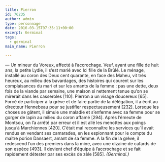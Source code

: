 ```yaml
---
title: Pierron
id: 76235
author: admin
type: personnage
date: 2010-03-15T07:35:11+00:00
excerpt: Germinal
tags:
  - germinal
main_name: Pierron

---
```

— Un mineur du Voreux, affecté à l&rsquo;accrochage. Veuf, ayant une fille de huit ans, la petite Lydie, il s&rsquo;est marié avec Ici fille de la Brûlé. Le ménage, installé au coron des Deux cent quarante, en face des Maheu, vit très heureux, au milieu des bavardages, des histoires qui courent sur les complaisances du mari et sur les amants de la femme : pas une dette, deux fois de la viande par semaine, une maison si nettement tenue qu&rsquo;on se mirerait dans les casseroles [110]. Pierron a un visage doucereux [65]. Forcé de participer à la grève et de faire partie de la délégation, il a écrit au directeur Hennebeau pour se justifier respectueusement [232]. Lorsque les choses se gâtent, il simule une maladie et s&rsquo;enferme avec sa femme pour se gorger de lapin au milieu du coron affamé [294]. Après l&rsquo;émeute de Montsou, on l&rsquo;a arrêté par erreur et il est allé les menottes aux poings jusqu&rsquo;à Marchiennes [420]. C&rsquo;était mal reconnaître les services qu&rsquo;il avait rendus en vendant ses camarades, en les espionnant pour le compte du maître porion Dansaert, amant de sa femme. A la fin de la grève, il redescend l&rsquo;un des premiers dans la mine, avec une dizaine de cafards de son espèce [493]. Il devient chef d&rsquo;équipe à l&rsquo;accrochage et se fait rapidement détester par ses excès de zèle [585]. _(Germinal.)_